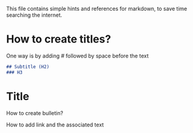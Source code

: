 This file contains simple hints and references for markdown, to save time searching the internet. 

# How to create titles?

One way is by adding *#* followed by space before the text
```markdown
## Subtitle (H2)
### H3 
```
Title
=====
How to create bulletin?


How to add link and the associated text


